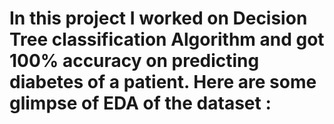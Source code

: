 # In this project I worked on Decision Tree classification Algorithm and got 100% accuracy on predicting diabetes of a patient. Here are some glimpse of EDA of the dataset :
